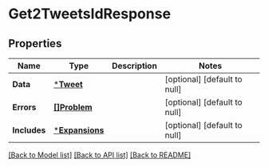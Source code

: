 # Get2TweetsIdResponse

## Properties
Name | Type | Description | Notes
------------ | ------------- | ------------- | -------------
**Data** | [***Tweet**](Tweet.md) |  | [optional] [default to null]
**Errors** | [**[]Problem**](Problem.md) |  | [optional] [default to null]
**Includes** | [***Expansions**](Expansions.md) |  | [optional] [default to null]

[[Back to Model list]](../README.md#documentation-for-models) [[Back to API list]](../README.md#documentation-for-api-endpoints) [[Back to README]](../README.md)


